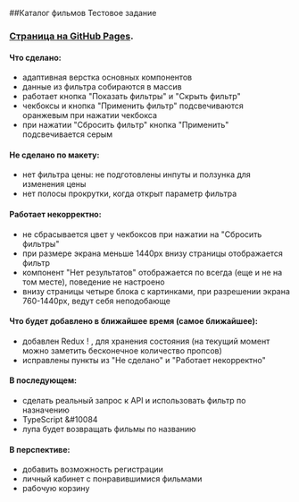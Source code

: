 ##Каталог фильмов
Тестовое задание

### [Страница на GitHub Pages](https://skovi.github.io/movie-catalog/).

#### Что сделано:
* адаптивная верстка основных компонентов
* данные из фильтра собираются в массив
* работает кнопка "Показать фильтры" и "Скрыть фильтр"
* чекбоксы и кнопка "Применить фильтр" подсвечиваются оранжевым при нажатии чекбокса
* при нажатии "Сбросить фильтр" кнопка "Применить" подсвечивается серым

#### Не сделано по макету:
* нет фильтра цены: не подготовлены инпуты и ползунка для изменения цены
* нет полосы прокрутки, когда открыт параметр фильтра

#### Работает некорректно:
* не сбрасывается цвет у чекбоксов при нажатии на "Сбросить фильтры"
* при размере экрана меньше 1440px внизу страницы отображается фильтр
* компонент "Нет результатов" отображается по всегда (еще и не на том месте), поведение не настроено
* внизу страницы четыре блока с картинками, при разрешении экрана 760-1440px, ведут себя неподобающе

#### Что будет добавлено в ближайшее время (самое ближайшее):
* добавлен Redux	&#33; , для хранения состояния (на текущий момент можно заметить бесконечное количество пропсов)
* исправлены пункты из "Не сделано" и "Работает некорректно"

#### В последующем:
* сделать реальный запрос к API и использовать фильтр по назначению
* TypeScript &#10084
* лупа будет возвращать фильмы по названию

#### В перспективе:
* добавить возможность регистрации
* личный кабинет с понравившимися фильмами
* рабочую корзину
